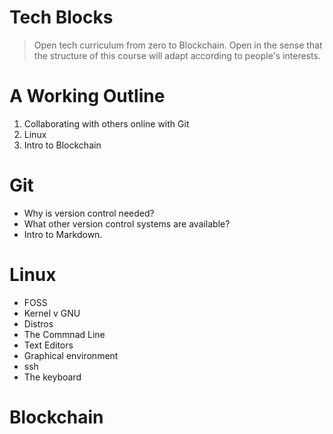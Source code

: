 # Tech Blocks

> Open tech curriculum from zero to Blockchain. Open in the sense that the structure of this course will adapt according to people's interests. 

# A Working Outline
1. Collaborating with others online with Git
2. Linux
3. Intro to Blockchain


# Git
* Why is version control needed?
* What other version control systems are available?
* Intro to Markdown.
# Linux
* FOSS
* Kernel v GNU
* Distros
* The Commnad Line
* Text Editors
* Graphical environment
* ssh
* The keyboard
# Blockchain

